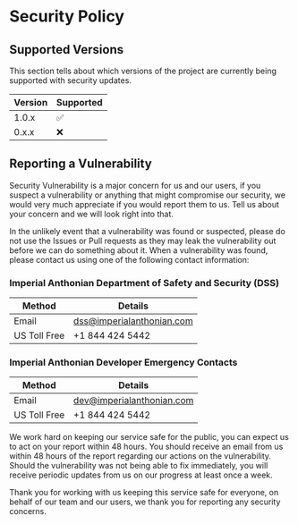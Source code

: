 # Security Policy

## Supported Versions

This section tells about which versions of the project are
currently being supported with security updates.

| Version | Supported          |
| ------- | ------------------ |
| 1.0.x   | :white_check_mark: |
| 0.x.x   | :x:                |

## Reporting a Vulnerability

Security Vulnerability is a major concern for us and our users, if you
suspect a vulnerability or anything that might compromise our security,
we would very much appreciate if you would report them to us. Tell us
about your concern and we will look right into that.

In the unlikely event that a vulnerability was found or suspected, 
please do not use the Issues or Pull requests as they may leak the 
vulnerability out before we can do something about it. When a 
vulnerability was found, please contact us using one of the 
following contact information:

### Imperial Anthonian Department of Safety and Security (DSS)
| Method       | Details                   |
| ------------ | ------------------------- |
| Email        | dss@imperialanthonian.com |
| US Toll Free | +1 844 424 5442           |

### Imperial Anthonian Developer Emergency Contacts
| Method       | Details                   |
| ------------ | ------------------------- |
| Email        | dev@imperialanthonian.com |
| US Toll Free | +1 844 424 5442           |

We work hard on keeping our service safe for the public, you can expect us to
act on your report within 48 hours. You should receive an email from us within 
48 hours of the report regarding our actions on the vulnerability. Should the 
vulnerability was not being able to fix immediately, you will receive periodic
updates from us on our progress at least once a week.

Thank you for working with us keeping this service safe for everyone, on behalf
of our team and our users, we thank you for reporting any security concerns.
